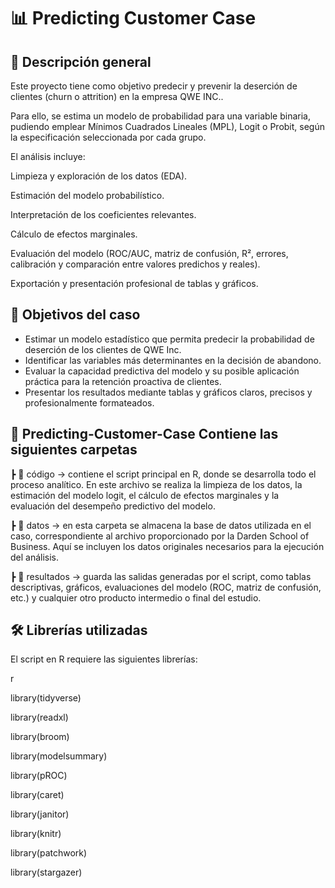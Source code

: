 # 📊 Predicting Customer Case

## 🧩 Descripción general

Este proyecto tiene como objetivo predecir y prevenir la deserción de clientes (churn o attrition) en la empresa QWE INC..

Para ello, se estima un modelo de probabilidad para una variable binaria, pudiendo emplear Mínimos Cuadrados Lineales (MPL), Logit o Probit, según la especificación seleccionada por cada grupo.

El análisis incluye:

Limpieza y exploración de los datos (EDA).

Estimación del modelo probabilístico.

Interpretación de los coeficientes relevantes.

Cálculo de efectos marginales.

Evaluación del modelo (ROC/AUC, matriz de confusión, R², errores, calibración y comparación entre valores predichos y reales).

Exportación y presentación profesional de tablas y gráficos.

## 🎯 Objetivos del caso

- Estimar un modelo estadístico que permita predecir la probabilidad de deserción de los clientes de QWE Inc.
- Identificar las variables más determinantes en la decisión de abandono.
- Evaluar la capacidad predictiva del modelo y su posible aplicación práctica para la retención proactiva de clientes.
- Presentar los resultados mediante tablas y gráficos claros, precisos y profesionalmente formateados.

## 📂 Predicting-Customer-Case Contiene las siguientes carpetas

  ┣ 📁 código →  contiene el script principal en R, donde se desarrolla todo el proceso analítico. En este archivo se realiza la limpieza de los datos, la estimación del modelo logit, el cálculo de efectos marginales y la evaluación del desempeño predictivo del modelo.
  
  ┣ 📁 datos  → en esta carpeta se almacena la base de datos utilizada en el caso, correspondiente al archivo proporcionado por la Darden School of Business. Aquí se incluyen los datos originales necesarios para la ejecución del análisis.
  
  ┣ 📁 resultados  → guarda las salidas generadas por el script, como tablas descriptivas, gráficos, evaluaciones del modelo (ROC, matriz de confusión, etc.) y cualquier otro producto intermedio o final del estudio.


## 🛠️ Librerías utilizadas

El script en R requiere las siguientes librerías:

r

library(tidyverse)

library(readxl)

library(broom)

library(modelsummary)

library(pROC)

library(caret)

library(janitor)

library(knitr)

library(patchwork)

library(stargazer)



